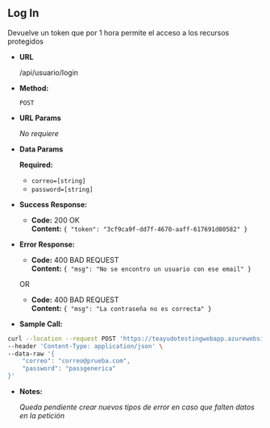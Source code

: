 **Log In**
----
  Devuelve un token que por 1 hora permite el acceso a los recursos protegidos

* **URL**

  /api/usuario/login

* **Method:**

  `POST`
  
*  **URL Params**

   _No requiere_ 

* **Data Params**

    **Required:**
   * `correo=[string]`
   * `password=[string]`

* **Success Response:**

  * **Code:** 200 OK <br />
    **Content:** `{ "token": "3cf9ca9f-dd7f-4670-aaff-617691d80582" }`
 
* **Error Response:**

  * **Code:** 400 BAD REQUEST <br />
    **Content:** `{ "msg": "No se encontro un usuario con ese email" }`

  OR

  * **Code:** 400 BAD REQUEST <br />
    **Content:** `{ "msg": "La contraseña no es correcta" }`

* **Sample Call:**

```bash
curl --location --request POST 'https://teayudotestingwebapp.azurewebsites.net/api/usuario/login' \
--header 'Content-Type: application/json' \
--data-raw '{
    "correo": "correo@prueba.com",
    "password": "passgenerica"
}'
```

* **Notes:**

  _Queda pendiente crear nuevos tipos de error en caso que falten datos en la petición_
